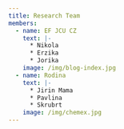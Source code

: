 ```yaml
---
title: Research Team
members:
  - name: EF JCU CZ
    text: |-
      * Nikola
      * Erzika
      * Jorika
    image: /img/blog-index.jpg
  - name: Rodina
    text: |-
      * Jirin Mama
      * Pavlina
      * Skrubrt
    image: /img/chemex.jpg
---
```

